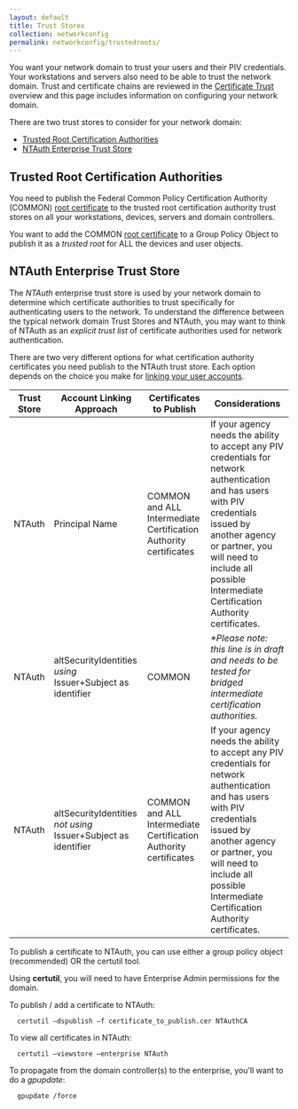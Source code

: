 ```yaml
---
layout: default
title: Trust Stores
collection: networkconfig
permalink: networkconfig/trustedroots/
---
```


You want your network domain to trust your users and their PIV credentials.  Your workstations and servers also need to be able to trust the network domain.  Trust and certificate chains are reviewed in the [Certificate Trust](../../pivcertchains) overview and this page includes information on configuring your network domain.

There are two trust stores to consider for your network domain:

- [Trusted Root Certification Authorities](#trusted-root-certification-authorities)
- [NTAuth Enterprise Trust Store](#ntauth-enterprise-trust-store)

##  Trusted Root Certification Authorities
You need to publish the Federal Common Policy Certification Authority (COMMON) [root certificate]({{site.baseurl}}/pivcertchains/#download-root-and-intermediate-certificates) to the trusted root certification authority trust stores on all your workstations, devices, servers and domain controllers.   

You want to add the COMMON [root certificate]({{site.baseurl}}/pivcertchains/#download-root-and-intermediate-certificates) to a Group Policy Object to publish it as a _trusted root_ for ALL the devices and user objects.

## NTAuth Enterprise Trust Store
The _NTAuth_ enterprise trust store is used by your network domain to determine which certificate authorities to trust specifically for authenticating users to the network.  To understand the difference between the typical network domain Trust Stores and NTAuth, you may want to think of NTAuth as an _explicit trust list_ of certificate authorities used for network authentication.

There are two very different options for what certification authority certificates you need publish to the NTAuth trust store.  Each option depends on the choice you make for [linking your user accounts](../accounts/).

| Trust Store | Account Linking Approach | Certificates to Publish | Considerations|
| ----- | -------| -------| ------|
| NTAuth | Principal Name | COMMON and ALL Intermediate Certification Authority certificates | If your agency needs the ability to accept any PIV credentials for network authentication and has users with PIV credentials issued by another agency or partner, you will need to include all possible Intermediate Certification Authority certificates. |
| NTAuth  | altSecurityIdentities _using_ Issuer+Subject as identifier | COMMON | _*Please note: this line is in draft and needs to be tested for bridged intermediate certification authorities._ |
| NTAuth  | altSecurityIdentities _not using_ Issuer+Subject as identifier | COMMON and ALL Intermediate Certification Authority certificates | If your agency needs the ability to accept any PIV credentials for network authentication and has users with PIV credentials issued by another agency or partner, you will need to include all possible Intermediate Certification Authority certificates. |


To publish a certificate to NTAuth, you can use either a group policy object (recommended) OR the certutil tool.  

Using **certutil**, you will need to have Enterprise Admin permissions for the domain.  

To publish / add a certificate to NTAuth:


```
  certutil –dspublish –f certificate_to_publish.cer NTAuthCA
```

To view all certificates in NTAuth:  

```
  certutil –viewstore –enterprise NTAuth
```

To propagate from the domain controller(s) to the enterprise, you'll want to do a _gpupdate_:  

```
  gpupdate /force
```
